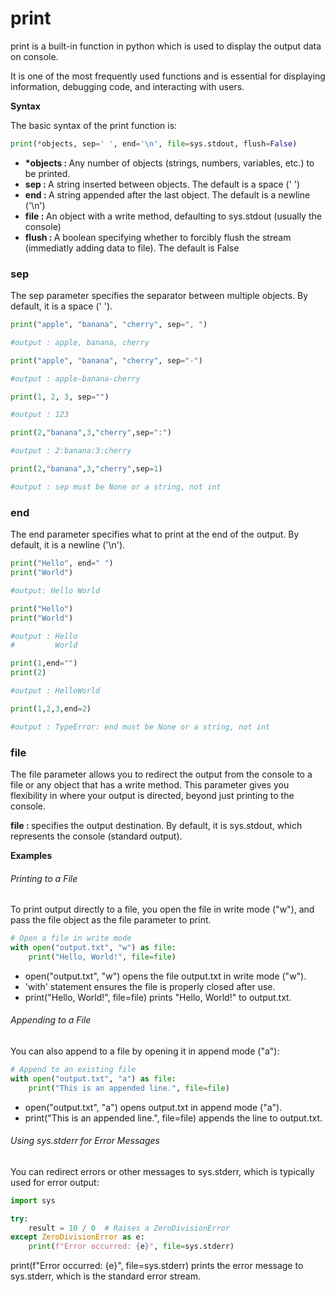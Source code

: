 <h1>print</h1>
<p>print is a built-in function in python which is used to display the output data on console.</p>
<p>It is one of the most frequently used functions and is essential for displaying information, debugging code, and interacting with users.</p>
<p><strong>Syntax</strong></p>
<p>The basic syntax of the print function is:</p>

```python
print(*objects, sep=' ', end='\n', file=sys.stdout, flush=False)
```

<ul>
	<li><strong>*objects : </strong> Any number of objects (strings, numbers, variables, etc.) to be printed.</li>
	<li><strong>sep : </strong> A string inserted between objects. The default is a space (' ')</li>
	<li><strong>end : </strong> A string appended after the last object. The default is a newline ('\n')</li>
	<li><strong>file : </strong> An object with a write method, defaulting to sys.stdout (usually the console)</li>
	<li><strong>flush : </strong> A boolean specifying whether to forcibly flush the stream (immediatly adding data to file). The default is False</li>
</ul>

<h3>sep</h3>
<p>The sep parameter specifies the separator between multiple objects. By default, it is a space (' ').</p>

```python
print("apple", "banana", "cherry", sep=", ")

#output : apple, banana, cherry

print("apple", "banana", "cherry", sep="-")

#output : apple-banana-cherry

print(1, 2, 3, sep="")

#output : 123

print(2,"banana",3,"cherry",sep=":")

#output : 2:banana:3:cherry

print(2,"banana",3,"cherry",sep=1)

#output : sep must be None or a string, not int
```

<h3>end</h3>
<p>The end parameter specifies what to print at the end of the output. By default, it is a newline ('\n').</p>

```python
print("Hello", end=" ")
print("World")

#output: Hello World

print("Hello")
print("World")

#output : Hello 
#         World

print(1,end="")
print(2)

#output : HelloWorld

print(1,2,3,end=2)

#output : TypeError: end must be None or a string, not int         
```

<h3>file</h3>
<p>The file parameter allows you to redirect the output from the console to a file or any object that has a write method. This parameter gives you flexibility in where your output is directed, beyond just printing to the console.</p>
<p><strong>file : </strong>specifies the output destination. By default, it is sys.stdout, which represents the console (standard output).</p>
<p><strong>Examples</strong></p>
<h6>Printing to a File</h6>
<p>To print output directly to a file, you open the file in write mode ("w"), and pass the file object as the file parameter to print.</p>

```python
# Open a file in write mode
with open("output.txt", "w") as file:
    print("Hello, World!", file=file)
```

<ul>
	<li>open("output.txt", "w") opens the file output.txt in write mode ("w").</li>
	<li>'with' statement ensures the file is properly closed after use.</li>
	<li>print("Hello, World!", file=file) prints "Hello, World!" to output.txt.</li>
</ul>

<h6>Appending to a File</h6>
<p>You can also append to a file by opening it in append mode ("a"):</p>

```python
# Append to an existing file
with open("output.txt", "a") as file:
    print("This is an appended line.", file=file)
```

<ul>
	<li>open("output.txt", "a") opens output.txt in append mode ("a").</li>
	<li>print("This is an appended line.", file=file) appends the line to output.txt.</li>
</ul>

<h6>Using sys.stderr for Error Messages</h6>
<p>You can redirect errors or other messages to sys.stderr, which is typically used for error output:</p>

```python
import sys

try:
    result = 10 / 0  # Raises a ZeroDivisionError
except ZeroDivisionError as e:
    print(f"Error occurred: {e}", file=sys.stderr)

```

<p>print(f"Error occurred: {e}", file=sys.stderr) prints the error message to sys.stderr, which is the standard error stream.</p>